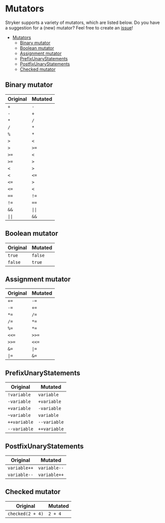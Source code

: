 # Mutators
Stryker supports a variety of mutators, which are listed below. Do you have a suggestion for a (new) mutator? Feel free to create an [issue](https://github.com/stryker-mutator/stryker-net/issues)!

<!-- TOC -->

- [Mutators](#mutators)
    - [Binary mutator](#binary-mutator)
    - [Boolean mutator](#boolean-mutator)
    - [Assignment mutator](#assignment-mutator)
    - [PrefixUnaryStatements](#prefixunarystatements)
    - [PostfixUnaryStatements](#postfixunarystatements)
	- [Checked mutator](#checked-mutator)

<!-- /TOC -->

## Binary mutator
| Original | Mutated | 
| ------------- | ------------- | 
| `+` | `-` |
| `-` | `+` |
| `*` | `/` |
| `/` | `*` |
| `%` | `*` |
| `>` | `<` |
| `>` | `>=` |
| `>=` | `<` |
| `>=` | `>` |
| `<` | `>` |
| `<` | `<=` |
| `<=` | `>` |
| `<=` | `<` |
| `==` | `!=` |
| `!=` | `==` |
| `&&` | `\|\|`
| `\|\|` | `&&`

## Boolean mutator
| Original | Mutated | 
| ------------- | ------------- | 
| `true` | `false` |
| `false` | `true` |

## Assignment mutator
| Original | Mutated | 
| ------------- | ------------- | 
|`+= `	| `-= ` |
|`-= `	| `+= ` |
|`*= `	| `/= ` |
|`/= `	| `*= ` |
|`%= `	| `*= ` |
|`<<=`  | `>>=` |
|`>>=`  | `<<=` |
|`&= `	| `\|= ` |
|`\|= `	| `&= ` |

## PrefixUnaryStatements
|    Original   |   Mutated  | 
| ------------- | ---------- | 
|  `!variable` 	| `variable` |
|  `-variable`  | `+variable`|
|  `+variable` 	| `-variable`|
|  `~variable` 	| `variable` |
|  `++variable` | `--variable` |
|  `--variable` | `++variable` |

## PostfixUnaryStatements
|    Original   |   Mutated  | 
| ------------- | ---------- | 
| `variable++`  | `variable--` |
| `variable--`  | `variable++` |

## Checked mutator
| Original | Mutated |
| ------------- | ------------- | 
| `checked(2 + 4)` | `2 + 4` |
